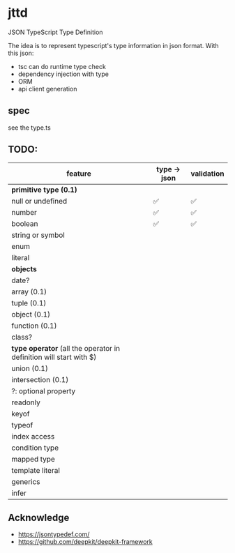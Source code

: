 # jttd

JSON TypeScript Type Definition

The idea is to represent typescript's type information in json format. With this json:

- tsc can do runtime type check
- dependency injection with type
- ORM
- api client generation

## spec

see the type.ts

## TODO:

| feature                                                              | type -> json | validation |
| -------------------------------------------------------------------- | ------------ | ---------- |
| **primitive type (0.1)**                                             |              |            |
| null or undefined                                                    | ✅           | ✅         |
| number                                                               | ✅           | ✅         |
| boolean                                                              | ✅           | ✅         |
| string or symbol                                                     |              |            |
| enum                                                                 |              |            |
| literal                                                              |              |            |
| **objects**                                                          |              |            |
| date?                                                                |              |            |
| array (0.1)                                                          |              |            |
| tuple (0.1)                                                          |              |            |
| object (0.1)                                                         |              |            |
| function (0.1)                                                       |              |            |
| class?                                                               |              |            |
| **type operator** (all the operator in definition will start with $) |              |            |
| union (0.1)                                                          |              |            |
| intersection (0.1)                                                   |              |            |
| ?: optional property                                                 |              |            |
| readonly                                                             |              |            |
| keyof                                                                |              |            |
| typeof                                                               |              |            |
| index access                                                         |              |            |
| condition type                                                       |              |            |
| mapped type                                                          |              |            |
| template literal                                                     |              |            |
| generics                                                             |              |            |
| infer                                                                |              |            |

## Acknowledge

- https://jsontypedef.com/
- https://github.com/deepkit/deepkit-framework
